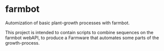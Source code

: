 # farmbot
Automization of basic plant-growth processes with farmbot.

This project is intended to contain scripts to combine sequences on the farmbot webAPI, to produce a Farmware that automates some parts of the growth-process.
